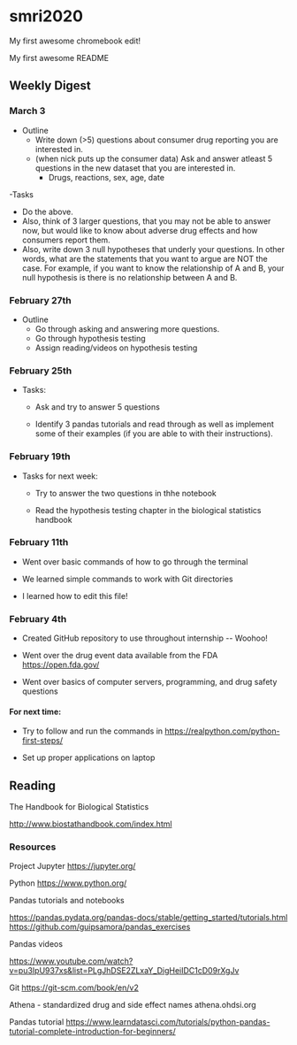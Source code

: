 # smri2020

My first awesome chromebook edit!

My first awesome README

## Weekly Digest


### March 3
- Outline
   - Write down (>5) questions about consumer drug reporting you are interested in. 
   - (when nick puts up the consumer data) Ask and answer atleast 5 questions in the new dataset that you are interested in. 
      - Drugs, reactions, sex, age, date
      
-Tasks
   - Do the above.
   - Also, think of 3 larger questions, that you may not be able to answer now, but would like to know about adverse drug effects and how consumers report them.
   - Also, write down 3 null hypotheses that underly your questions. In other words, what are the statements that you want to argue are NOT the case. For example, if you want to know the relationship of A and B, your null hypothesis is there is no relationship between A and B. 

### February 27th

- Outline
   - Go through asking and answering more questions.
   - Go through hypothesis testing
   - Assign reading/videos on hypothesis testing
   
### February 25th

- Tasks:

   - Ask and try to answer 5 questions
   
   - Identify 3 pandas tutorials and read through as well as implement some of their examples (if you are able to with their instructions). 

### February 19th

- Tasks for next week:

   - Try to answer the two questions in thhe notebook
   
   - Read the hypothesis testing chapter in the biological statistics handbook
   
### February 11th

- Went over basic commands of how to go through the terminal

- We learned simple commands to work with Git directories

- I learned how to edit this file!

### February 4th

* Created GitHub repository to use throughout internship -- Woohoo!

* Went over the drug event data available from the FDA https://open.fda.gov/

* Went over basics of computer servers, programming, and drug safety questions

#### For next time:

* Try to follow and run the commands in https://realpython.com/python-first-steps/

* Set up proper applications on laptop

## Reading

The Handbook for Biological Statistics

http://www.biostathandbook.com/index.html

### Resources

Project Jupyter
https://jupyter.org/

Python
https://www.python.org/

Pandas tutorials and notebooks

https://pandas.pydata.org/pandas-docs/stable/getting_started/tutorials.html
https://github.com/guipsamora/pandas_exercises

Pandas videos

https://www.youtube.com/watch?v=pu3IpU937xs&list=PLgJhDSE2ZLxaY_DigHeiIDC1cD09rXgJv

Git
https://git-scm.com/book/en/v2

Athena - standardized drug and side effect names
athena.ohdsi.org

Pandas tutorial
https://www.learndatasci.com/tutorials/python-pandas-tutorial-complete-introduction-for-beginners/
